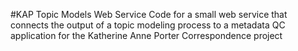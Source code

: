 #KAP Topic Models Web Service
 Code for a small web service that connects the output of a topic modeling process to a metadata QC application for the Katherine Anne Porter Correspondence project
